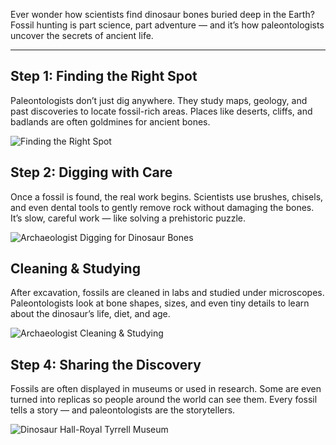 Ever wonder how scientists find dinosaur bones buried deep in the Earth? Fossil hunting is part science, part adventure — and it’s how paleontologists uncover the secrets of ancient life.

---

## Step 1: Finding the Right Spot

Paleontologists don’t just dig anywhere. They study maps, geology, and past discoveries to locate fossil-rich areas. Places like deserts, cliffs, and badlands are often goldmines for ancient bones.

![Finding the Right Spot](https://res.cloudinary.com/maindevcloud/image/upload/v1753373885/Gemini_Generated_Image_78o7wr78o7wr78o7_vuizzc.png)

## Step 2: Digging with Care

Once a fossil is found, the real work begins. Scientists use brushes, chisels, and even dental tools to gently remove rock without damaging the bones. It’s slow, careful work — like solving a prehistoric puzzle.

![Archaeologist Digging for Dinosaur Bones](https://cdn.shopify.com/s/files/1/0750/0101/files/here-we-go-digging-spread.jpg?2454)

## Cleaning & Studying

After excavation, fossils are cleaned in labs and studied under microscopes. Paleontologists look at bone shapes, sizes, and even tiny details to learn about the dinosaur’s life, diet, and age.

![Archaeologist Cleaning & Studying](https://www.goodreadswithronna.com/wp-content/uploads/2020/05/here-we-go-digging-spread-2-1024x510.jpg)

## Step 4: Sharing the Discovery

Fossils are often displayed in museums or used in research. Some are even turned into replicas so people around the world can see them. Every fossil tells a story — and paleontologists are the storytellers.

![Dinosaur Hall-Royal Tyrrell Museum](https://tyrrellmuseum.com/sites/default/files/styles/max_730_x_400/public/images/exhibit/DinosaurHall_FEATURE.jpg?itok=uzvvji89)
